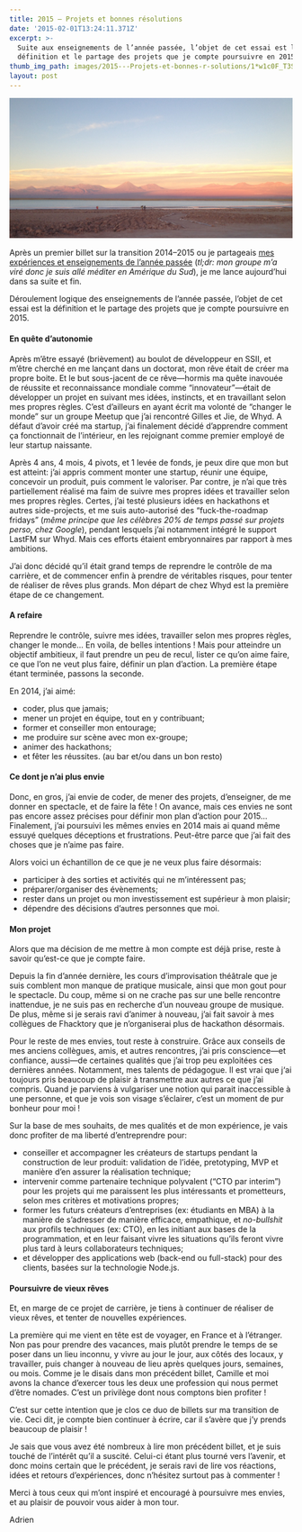 ```yaml
---
title: 2015 — Projets et bonnes résolutions
date: '2015-02-01T13:24:11.371Z'
excerpt: >-
  Suite aux enseignements de l’année passée, l’objet de cet essai est la
  définition et le partage des projets que je compte poursuivre en 2015
thumb_img_path: images/2015---Projets-et-bonnes-r-solutions/1*w1c0F_T3SE2pmudUPi5_2w.jpeg
layout: post
---
```

![](/images/2015---Projets-et-bonnes-r-solutions/1*w1c0F_T3SE2pmudUPi5_2w.jpeg)

Après un premier billet sur la transition 2014–2015 ou je partageais [mes expériences et enseignements de l’année passée](https://medium.com/@adrienjoly/2014-bilan-et-enseignements-dune-annee-riche-en-emotions-fcc1434410a9) (*tl;dr: mon groupe m’a viré donc je suis allé méditer en Amérique du Sud*), je me lance aujourd’hui dans sa suite et fin.

Déroulement logique des enseignements de l’année passée, l’objet de cet essai est la définition et le partage des projets que je compte poursuivre en 2015.

#### En quête d’autonomie

Après m’être essayé (brièvement) au boulot de développeur en SSII, et m’être cherché en me lançant dans un doctorat, mon rêve était de créer ma propre boite. Et le but sous-jacent de ce rêve—hormis ma quête inavouée de réussite et reconnaissance mondiale comme “innovateur”—était de développer un projet en suivant mes idées, instincts, et en travaillant selon mes propres règles. C’est d’ailleurs en ayant écrit ma volonté de “changer le monde” sur un groupe Meetup que j’ai rencontré Gilles et Jie, de Whyd. A défaut d’avoir créé ma startup, j’ai finalement décidé d’apprendre comment ça fonctionnait de l’intérieur, en les rejoignant comme premier employé de leur startup naissante.

Après 4 ans, 4 mois, 4 pivots, et 1 levée de fonds, je peux dire que mon but est atteint: j’ai appris comment monter une startup, réunir une équipe, concevoir un produit, puis comment le valoriser. Par contre, je n’ai que très partiellement réalisé ma faim de suivre mes propres idées et travailler selon mes propres règles. Certes, j’ai testé plusieurs idées en hackathons et autres side-projects, et me suis auto-autorisé des “fuck-the-roadmap fridays” (*même principe que les célèbres 20% de temps passé sur projets perso, chez Google*), pendant lesquels j’ai notamment intégré le support LastFM sur Whyd. Mais ces efforts étaient embryonnaires par rapport à mes ambitions.

J’ai donc décidé qu’il était grand temps de reprendre le contrôle de ma carrière, et de commencer enfin à prendre de véritables risques, pour tenter de réaliser de rêves plus grands. Mon départ de chez Whyd est la première étape de ce changement.

#### A refaire

Reprendre le contrôle, suivre mes idées, travailler selon mes propres règles, changer le monde… En voila, de belles intentions ! Mais pour atteindre un objectif ambitieux, il faut prendre un peu de recul, lister ce qu’on aime faire, ce que l’on ne veut plus faire, définir un plan d’action. La première étape étant terminée, passons la seconde.

En 2014, j’ai aimé:

*   coder, plus que jamais;
*   mener un projet en équipe, tout en y contribuant;
*   former et conseiller mon entourage;
*   me produire sur scène avec mon ex-groupe;
*   animer des hackathons;
*   et fêter les réussites. (au bar et/ou dans un bon resto)

#### Ce dont je n’ai plus envie

Donc, en gros, j’ai envie de coder, de mener des projets, d’enseigner, de me donner en spectacle, et de faire la fête ! On avance, mais ces envies ne sont pas encore assez précises pour définir mon plan d’action pour 2015… Finalement, j’ai poursuivi les mêmes envies en 2014 mais ai quand même essuyé quelques déceptions et frustrations. Peut-être parce que j’ai fait des choses que je n’aime pas faire.

Alors voici un échantillon de ce que je ne veux plus faire désormais:

*   participer à des sorties et activités qui ne m’intéressent pas;
*   préparer/organiser des évènements;
*   rester dans un projet ou mon investissement est supérieur à mon plaisir;
*   dépendre des décisions d’autres personnes que moi.

#### Mon projet

Alors que ma décision de me mettre à mon compte est déjà prise, reste à savoir qu’est-ce que je compte faire.

Depuis la fin d’année dernière, les cours d’improvisation théâtrale que je suis comblent mon manque de pratique musicale, ainsi que mon gout pour le spectacle. Du coup, même si on ne crache pas sur une belle rencontre inattendue, je ne suis pas en recherche d’un nouveau groupe de musique. De plus, même si je serais ravi d’animer à nouveau, j’ai fait savoir à mes collègues de Fhacktory que je n’organiserai plus de hackathon désormais.

Pour le reste de mes envies, tout reste à construire. Grâce aux conseils de mes anciens collègues, amis, et autres rencontres, j’ai pris conscience—et confiance, aussi—de certaines qualités que j’ai trop peu exploitées ces dernières années. Notamment, mes talents de pédagogue. Il est vrai que j‘ai toujours pris beaucoup de plaisir à transmettre aux autres ce que j’ai compris. Quand je parviens à vulgariser une notion qui parait inaccessible à une personne, et que je vois son visage s’éclairer, c’est un moment de pur bonheur pour moi !

Sur la base de mes souhaits, de mes qualités et de mon expérience, je vais donc profiter de ma liberté d’entreprendre pour:

*   conseiller et accompagner les créateurs de startups pendant la construction de leur produit: validation de l’idée, pretotyping, MVP et manière d’en assurer la réalisation technique;
*   intervenir comme partenaire technique polyvalent (“CTO par interim”) pour les projets qui me paraissent les plus intéressants et prometteurs, selon mes critères et motivations propres;
*   former les futurs créateurs d’entreprises (ex: étudiants en MBA) à la manière de s’adresser de manière efficace, empathique, et *no-bullshit* aux profils techniques (ex: CTO), en les initiant aux bases de la programmation, et en leur faisant vivre les situations qu’ils feront vivre plus tard à leurs collaborateurs techniques;
*   et développer des applications web (back-end ou full-stack) pour des clients, basées sur la technologie Node.js.

#### Poursuivre de vieux rêves

Et, en marge de ce projet de carrière, je tiens à continuer de réaliser de vieux rêves, et tenter de nouvelles expériences.

La première qui me vient en tête est de voyager, en France et à l’étranger. Non pas pour prendre des vacances, mais plutôt prendre le temps de se poser dans un lieu inconnu, y vivre au jour le jour, aux côtés des locaux, y travailler, puis changer à nouveau de lieu après quelques jours, semaines, ou mois. Comme je le disais dans mon précédent billet, Camille et moi avons la chance d’exercer tous les deux une profession qui nous permet d’être nomades. C’est un privilège dont nous comptons bien profiter !

C’est sur cette intention que je clos ce duo de billets sur ma transition de vie. Ceci dit, je compte bien continuer à écrire, car il s’avère que j’y prends beaucoup de plaisir !

Je sais que vous avez été nombreux à lire mon précédent billet, et je suis touché de l’intérêt qu’il a suscité. Celui-ci étant plus tourné vers l’avenir, et donc moins certain que le précédent, je serais ravi de lire vos réactions, idées et retours d’expériences, donc n’hésitez surtout pas à commenter !

Merci à tous ceux qui m’ont inspiré et encouragé à poursuivre mes envies, et au plaisir de pouvoir vous aider à mon tour.

Adrien

